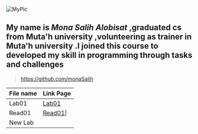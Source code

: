 ![MyPic](https://replit.com/@monaalobisat/reading-notes#Mona.PNG)


## My name is *Mona Salih Alobisat* ,graduated cs from Muta'h university ,volunteering as trainer in Muta'h university .I joined this course to developed my skill in programming through tasks and challenges

>https://github.com/monaSalih


File name | Link Page
------------ | -------------
Lab01 | [Lab01](http://https://replit.com/@monaalobisat/reading-notes#lab01.md)
Read01 | [Read01](https://replit.com/@monaalobisat/reading-notes#Read01.md)]
New Lab | []()
